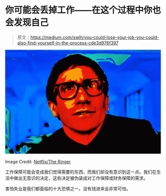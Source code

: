 # 你可能会丢掉工作——在这个过程中你也会发现自己

> 原文：<https://medium.com/swlh/you-could-lose-your-job-you-could-also-find-yourself-in-the-process-cde3d976f397>

![](img/f74625104950033e9eaeaedf59816293.png)

Image Credit: [Netflix/The Ringer](https://www.theringer.com/movies/2019/2/1/18206684/velvet-buzzsaw-netflix-jake-gyllenhaal-review)

工作保障可能会变成我们觉得需要的东西，而我们却没有意识到这一点。我们在生活中做出无意识的决定，这些决定被伪装成对工作保障或财务保障的需求。

害怕失业是我们都面临的十大恐惧之一。没有钱进来会非常可怕。